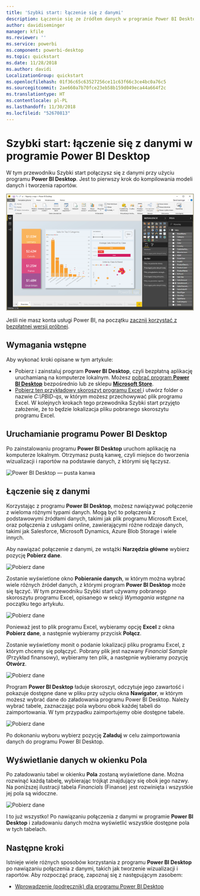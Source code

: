 ```yaml
---
title: 'Szybki start: łączenie się z danymi'
description: Łączenie się ze źródłem danych w programie Power BI Desktop
author: davidiseminger
manager: kfile
ms.reviewer: ''
ms.service: powerbi
ms.component: powerbi-desktop
ms.topic: quickstart
ms.date: 11/28/2018
ms.author: davidi
LocalizationGroup: quickstart
ms.openlocfilehash: 01f36c65c63527256ce11c63f66c3ce4bc0a76c5
ms.sourcegitcommit: 2ae660a7b70fce23eb58b159d049eca44a664f2c
ms.translationtype: HT
ms.contentlocale: pl-PL
ms.lasthandoff: 11/30/2018
ms.locfileid: "52670813"
---
```

# <a name="quickstart-connect-to-data-in-power-bi-desktop"></a>Szybki start: łączenie się z danymi w programie Power BI Desktop

W tym przewodniku Szybki start połączysz się z danymi przy użyciu programu **Power BI Desktop**. Jest to pierwszy krok do kompilowania modeli danych i tworzenia raportów.

![Power BI Desktop](media/desktop-what-is-desktop/what-is-desktop_01.png)

Jeśli nie masz konta usługi Power BI, na początku [zacznij korzystać z bezpłatnej wersji próbnej](https://app.powerbi.com/signupredirect?pbi_source=web).

## <a name="prerequisites"></a>Wymagania wstępne

Aby wykonać kroki opisane w tym artykule:
* Pobierz i zainstaluj program **Power BI Desktop**, czyli bezpłatną aplikację uruchamianą na komputerze lokalnym. Możesz [pobrać program **Power BI Desktop**](https://powerbi.microsoft.com/desktop) bezpośrednio lub ze sklepu [**Microsoft Store**](http://aka.ms/pbidesktopstore).
* [Pobierz ten przykładowy skoroszyt programu Excel ](http://go.microsoft.com/fwlink/?LinkID=521962) i utwórz folder o nazwie *C:\PBID-qs*, w którym możesz przechowywać plik programu Excel. W kolejnych krokach tego przewodnika Szybki start przyjęto założenie, że to będzie lokalizacja pliku pobranego skoroszytu programu Excel.

## <a name="launch-power-bi-desktop"></a>Uruchamianie programu Power BI Desktop

Po zainstalowaniu programu **Power BI Desktop** uruchom aplikację na komputerze lokalnym. Otrzymasz pustą kanwę, czyli miejsce do tworzenia wizualizacji i raportów na podstawie danych, z którymi się łączysz. 

![Power BI Desktop — pusta kanwa](media/desktop-quickstart-connect-to-data/qs-connect-data_01.png)

## <a name="connect-to-data"></a>Łączenie się z danymi

Korzystając z programu **Power BI Desktop**, możesz nawiązywać połączenie z wieloma różnymi typami danych. Mogą być to połączenia z podstawowymi źródłami danych, takimi jak plik programu Microsoft Excel, oraz połączenia z usługami online, zawierającymi różne rodzaje danych, takimi jak Salesforce, Microsoft Dynamics, Azure Blob Storage i wiele innych. 

Aby nawiązać połączenie z danymi, ze wstążki **Narzędzia główne** wybierz pozycję **Pobierz dane**.

![Pobierz dane](media/desktop-quickstart-connect-to-data/qs-connect-data_02.png)

Zostanie wyświetlone okno **Pobieranie danych**, w którym można wybrać wiele różnych źródeł danych, z którymi program **Power BI Desktop** może się łączyć. W tym przewodniku Szybki start używamy pobranego skoroszytu programu Excel, opisanego w sekcji *Wymagania wstępne* na początku tego artykułu. 

![Pobierz dane](media/desktop-quickstart-connect-to-data/qs-connect-data_03.png)

Ponieważ jest to plik programu Excel, wybieramy opcję **Excel** z okna **Pobierz dane**, a następnie wybieramy przycisk **Połącz**.

Zostanie wyświetlony monit o podanie lokalizacji pliku programu Excel, z którym chcemy się połączyć. Pobrany plik jest nazwany *Financial Sample* (Przykład finansowy), wybieramy ten plik, a następnie wybieramy pozycję **Otwórz**.

![Pobierz dane](media/desktop-quickstart-connect-to-data/qs-connect-data_04.png)

Program **Power BI Desktop** ładuje skoroszyt, odczytuje jego zawartość i pokazuje dostępne dane w pliku przy użyciu okna **Nawigator**, w którym możesz wybrać dane do załadowania programu Power BI Desktop. Należy wybrać tabele, zaznaczając pola wyboru obok każdej tabeli do zaimportowania. W tym przypadku zaimportujemy obie dostępne tabele.

![Pobierz dane](media/desktop-quickstart-connect-to-data/qs-connect-data_05.png)

Po dokonaniu wyboru wybierz pozycję **Załaduj** w celu zaimportowania danych do programu Power BI Desktop.

## <a name="view-data-in-the-fields-pane"></a>Wyświetlanie danych w okienku Pola

Po załadowaniu tabel w okienku **Pola** zostaną wyświetlone dane. Można rozwinąć każdą tabelę, wybierając trójkąt znajdujący się obok jego nazwy. Na poniższej ilustracji tabela *Financials* (Finanse) jest rozwinięta i wszystkie jej pola są widoczne. 

![Pobierz dane](media/desktop-quickstart-connect-to-data/qs-connect-data_06.png)

I to już wszystko! Po nawiązaniu połączenia z danymi w programie **Power BI Desktop** i załadowaniu danych można wyświetlić wszystkie dostępne pola w tych tabelach.


## <a name="next-steps"></a>Następne kroki
Istnieje wiele różnych sposobów korzystania z programu **Power BI Desktop** po nawiązaniu połączenia z danymi, takich jak tworzenie wizualizacji i raportów. Aby rozpocząć pracę, zapoznaj się z następującym zasobem:

* [Wprowadzenie (podręcznik) dla programu Power BI Desktop](desktop-getting-started.md)



